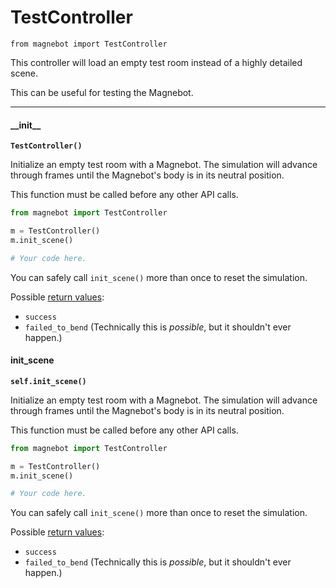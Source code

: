 # TestController

`from magnebot import TestController`

This controller will load an empty test room instead of a highly detailed scene.

This can be useful for testing the Magnebot.

***

#### \_\_init\_\_

**`TestController()`**

Initialize an empty test room with a Magnebot. The simulation will advance through frames until the Magnebot's body is in its neutral position.

This function must be called before any other API calls.

```python
from magnebot import TestController

m = TestController()
m.init_scene()

# Your code here.
```

You can safely call `init_scene()` more than once to reset the simulation.

Possible [return values](action_status.md):

- `success`
- `failed_to_bend` (Technically this is _possible_, but it shouldn't ever happen.)

#### init_scene

**`self.init_scene()`**

Initialize an empty test room with a Magnebot. The simulation will advance through frames until the Magnebot's body is in its neutral position.

This function must be called before any other API calls.

```python
from magnebot import TestController

m = TestController()
m.init_scene()

# Your code here.
```

You can safely call `init_scene()` more than once to reset the simulation.

Possible [return values](action_status.md):

- `success`
- `failed_to_bend` (Technically this is _possible_, but it shouldn't ever happen.)

